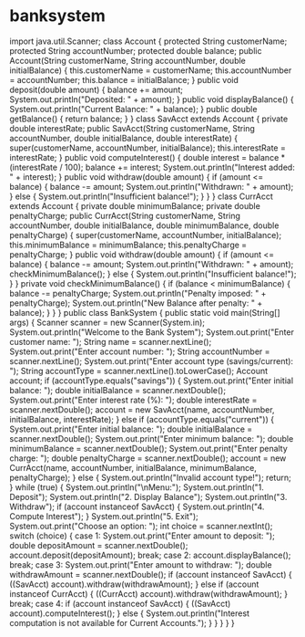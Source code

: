 # banksystem
import java.util.Scanner;
class Account {
    protected String customerName;
    protected String accountNumber;
    protected double balance;
    public Account(String customerName, String accountNumber, double initialBalance) {
        this.customerName = customerName;
        this.accountNumber = accountNumber;
        this.balance = initialBalance;
    }
    public void deposit(double amount) {
        balance += amount;
        System.out.println("Deposited: " + amount);
    }
    public void displayBalance() {
        System.out.println("Current Balance: " + balance);
    }
    public double getBalance() {
        return balance;
    }
}
class SavAcct extends Account {
    private double interestRate;
    public SavAcct(String customerName, String accountNumber, double initialBalance, double interestRate) {
        super(customerName, accountNumber, initialBalance);
        this.interestRate = interestRate;
    }
    public void computeInterest() {
        double interest = balance * (interestRate / 100);
        balance += interest;
        System.out.println("Interest added: " + interest);
    }
    public void withdraw(double amount) {
        if (amount <= balance) {
            balance -= amount;
            System.out.println("Withdrawn: " + amount);
        } else {
            System.out.println("Insufficient balance!");
        }
    }
}
class CurrAcct extends Account {
    private double minimumBalance;
    private double penaltyCharge;
    public CurrAcct(String customerName, String accountNumber, double initialBalance, double minimumBalance, double penaltyCharge) {
        super(customerName, accountNumber, initialBalance);
        this.minimumBalance = minimumBalance;
        this.penaltyCharge = penaltyCharge;
    }
    public void withdraw(double amount) {
        if (amount <= balance) {
            balance -= amount;
            System.out.println("Withdrawn: " + amount);
            checkMinimumBalance();
        } else {
            System.out.println("Insufficient balance!");
        }
    }
    private void checkMinimumBalance() {
        if (balance < minimumBalance) {
            balance -= penaltyCharge;
            System.out.println("Penalty imposed: " + penaltyCharge);
            System.out.println("New Balance after penalty: " + balance);
        }
    }
}
public class BankSystem {
    public static void main(String[] args) {
        Scanner scanner = new Scanner(System.in);
        System.out.println("Welcome to the Bank System");
        System.out.print("Enter customer name: ");
        String name = scanner.nextLine();
        System.out.print("Enter account number: ");
        String accountNumber = scanner.nextLine();
        System.out.print("Enter account type (savings/current): ");
        String accountType = scanner.nextLine().toLowerCase();
        Account account;
        if (accountType.equals("savings")) {
            System.out.print("Enter initial balance: ");
            double initialBalance = scanner.nextDouble();
            System.out.print("Enter interest rate (%): ");
            double interestRate = scanner.nextDouble();
            account = new SavAcct(name, accountNumber, initialBalance, interestRate);
        } else if (accountType.equals("current")) {
            System.out.print("Enter initial balance: ");
            double initialBalance = scanner.nextDouble();
            System.out.print("Enter minimum balance: ");
            double minimumBalance = scanner.nextDouble();
            System.out.print("Enter penalty charge: ");
            double penaltyCharge = scanner.nextDouble();
            account = new CurrAcct(name, accountNumber, initialBalance, minimumBalance, penaltyCharge);
        } else {
            System.out.println("Invalid account type!");
            return;
        }
        while (true) {
            System.out.println("\nMenu:");
            System.out.println("1. Deposit");
            System.out.println("2. Display Balance");
            System.out.println("3. Withdraw");
            if (account instanceof SavAcct) {
                System.out.println("4. Compute Interest");
            }
            System.out.println("5. Exit");
            System.out.print("Choose an option: ");
            int choice = scanner.nextInt();
            switch (choice) {
                case 1:
                    System.out.print("Enter amount to deposit: ");
                    double depositAmount = scanner.nextDouble();
                    account.deposit(depositAmount);
                    break;
                case 2:
                    account.displayBalance();
                    break;
                case 3:
                    System.out.print("Enter amount to withdraw: ");
                    double withdrawAmount = scanner.nextDouble();
                    if (account instanceof SavAcct) {
                        ((SavAcct) account).withdraw(withdrawAmount);
                    } else if (account instanceof CurrAcct) {
                        ((CurrAcct) account).withdraw(withdrawAmount);
                    }
                    break;
                case 4:
                    if (account instanceof SavAcct) {
                        ((SavAcct) account).computeInterest();
                    } else {
                        System.out.println("Interest computation is not available for Current Accounts.");
                    }
            }
        }
    }
}
